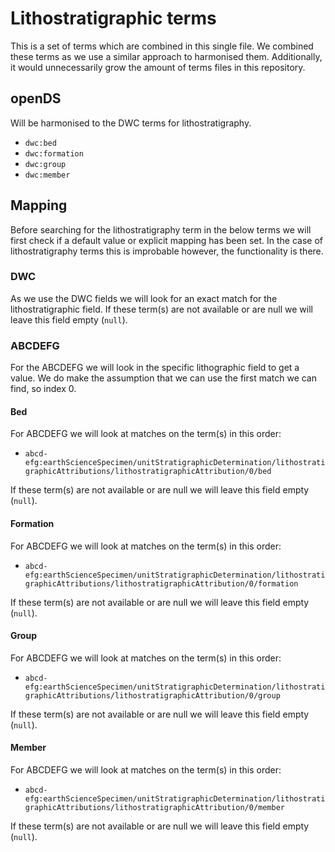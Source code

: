 # Lithostratigraphic terms

This is a set of terms which are combined in this single file.
We combined these terms as we use a similar approach to harmonised them.
Additionally, it would unnecessarily grow the amount of terms files in this repository.

## openDS
Will be harmonised to the DWC terms for lithostratigraphy.
- `dwc:bed`
- `dwc:formation`
- `dwc:group`
- `dwc:member`

## Mapping
Before searching for the lithostratigraphy term in the below terms we will first check if a default value or explicit mapping has been set.
In the case of lithostratigraphy terms this is improbable however, the functionality is there.

### DWC
As we use the DWC fields we will look for an exact match for the lithostratigraphic field.
If these term(s) are not available or are null we will leave this field empty (`null`).

### ABCDEFG
For the ABCDEFG we will look in the specific lithographic field to get a value.
We do make the assumption that we can use the first match we can find, so index 0.
#### Bed
For ABCDEFG we will look at matches on the term(s) in this order:
- `abcd-efg:earthScienceSpecimen/unitStratigraphicDetermination/lithostratigraphicAttributions/lithostratigraphicAttribution/0/bed`

If these term(s) are not available or are null we will leave this field empty (`null`).
#### Formation
For ABCDEFG we will look at matches on the term(s) in this order:
- `abcd-efg:earthScienceSpecimen/unitStratigraphicDetermination/lithostratigraphicAttributions/lithostratigraphicAttribution/0/formation`

If these term(s) are not available or are null we will leave this field empty (`null`).
#### Group
For ABCDEFG we will look at matches on the term(s) in this order:
- `abcd-efg:earthScienceSpecimen/unitStratigraphicDetermination/lithostratigraphicAttributions/lithostratigraphicAttribution/0/group`

If these term(s) are not available or are null we will leave this field empty (`null`).
#### Member
For ABCDEFG we will look at matches on the term(s) in this order:
- `abcd-efg:earthScienceSpecimen/unitStratigraphicDetermination/lithostratigraphicAttributions/lithostratigraphicAttribution/0/member`

If these term(s) are not available or are null we will leave this field empty (`null`).
